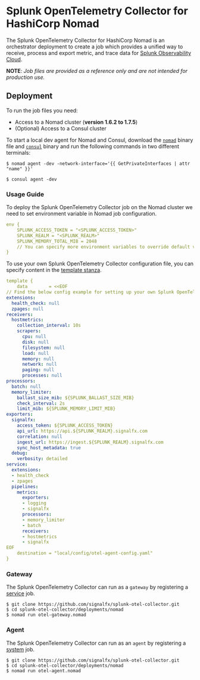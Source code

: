 # Splunk OpenTelemetry Collector for HashiCorp Nomad

The Splunk OpenTelemetry Collector for HashiCorp Nomad is an orchestrator deployment to create a job which provides a unified way to receive, process and export metric, and trace data for [Splunk Observability Cloud](https://docs.splunk.com/Observability).

**NOTE**: _Job files are provided as a reference only and are not intended for production use._

## Deployment

To run the job files you need:

- Access to a Nomad cluster (**version 1.6.2 to 1.7.5**)
- (Optional) Access to a Consul cluster

To start a local dev agent for Nomad and Consul, download the
[`nomad`](https://www.nomadproject.io/downloads) binary file and
[`consul`](https://www.consul.io/downloads) binary and run the following
commands in two different terminals:

```shell-session
$ nomad agent -dev -network-interface='{{ GetPrivateInterfaces | attr "name" }}'
```

```shell-session
$ consul agent -dev
```
### Usage Guide

To deploy the Splunk OpenTelemetry Collector job on the Nomad cluster we need to set environment variable in Nomad job configuration. 

```yaml
env {
    SPLUNK_ACCESS_TOKEN = "<SPLUNK_ACCESS_TOKEN>"
    SPLUNK_REALM = "<SPLUNK_REALM>"
    SPLUNK_MEMORY_TOTAL_MIB = 2048
    // You can specify more environment variables to override default values.
}
```

To use your own Splunk OpenTelemetry Collector configuration file, you can specify content in the [template stanza](https://www.nomadproject.io/docs/job-specification/template).

```yaml
template {
    data        = <<EOF
// Find the below config example for setting up your own Splunk OpenTelemetry Collector configuration file.
extensions:
  health_check: null
  zpages: null
receivers:
  hostmetrics:
    collection_interval: 10s
    scrapers:
      cpu: null
      disk: null
      filesystem: null
      load: null
      memory: null
      network: null
      paging: null
      processes: null
processors:
  batch: null
  memory_limiter:
    ballast_size_mib: ${SPLUNK_BALLAST_SIZE_MIB}
    check_interval: 2s
    limit_mib: ${SPLUNK_MEMORY_LIMIT_MIB}
exporters:
  signalfx:
    access_token: ${SPLUNK_ACCESS_TOKEN}
    api_url: https://api.${SPLUNK_REALM}.signalfx.com
    correlation: null
    ingest_url: https://ingest.${SPLUNK_REALM}.signalfx.com
    sync_host_metadata: true
  debug:
    verbosity: detailed
service:
  extensions:
  - health_check
  - zpages
  pipelines:
    metrics:
      exporters:
      - logging
      - signalfx
      processors:
      - memory_limiter
      - batch
      receivers:
      - hostmetrics
      - signalfx
EOF
    destination = "local/config/otel-agent-config.yaml"
}

```

### Gateway

The Splunk OpenTelemetry Collector can run as a `gateway` by registering a
[service](https://www.nomadproject.io/docs/schedulers#service) job.

```shell-session
$ git clone https://github.com/signalfx/splunk-otel-collector.git
$ cd splunk-otel-collector/deployments/nomad
$ nomad run otel-gateway.nomad
```

### Agent

The Splunk OpenTelemetry Collector can run as an `agent` by registering a
[system](https://www.nomadproject.io/docs/schedulers#system) job.

```shell-session
$ git clone https://github.com/signalfx/splunk-otel-collector.git
$ cd splunk-otel-collector/deployments/nomad
$ nomad run otel-agent.nomad
```
